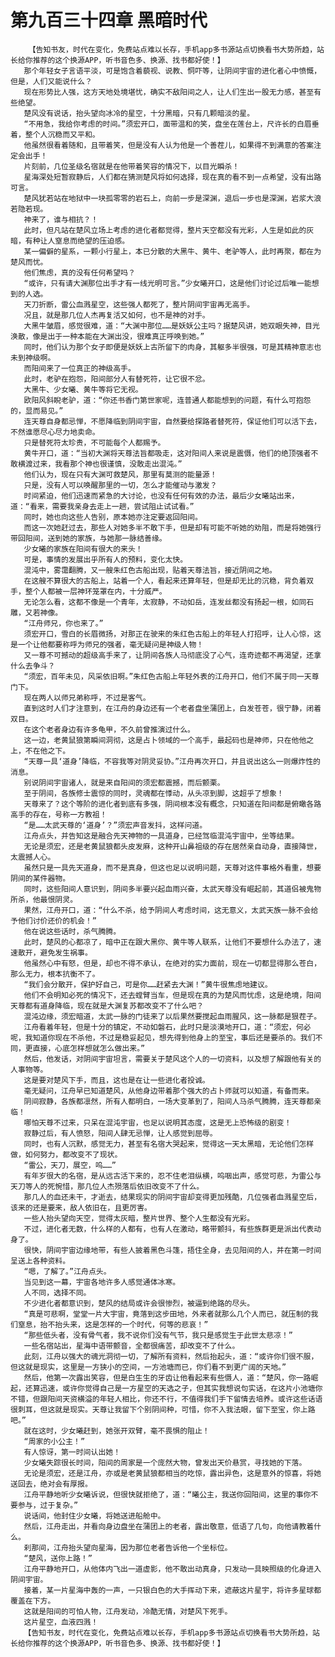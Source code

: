 # 第九百三十四章 黑暗时代
        【告知书友，时代在变化，免费站点难以长存，手机app多书源站点切换看书大势所趋，站长给你推荐的这个换源APP，听书音色多、换源、找书都好使！】
       那个年轻女子言语平淡，可是饱含着藐视、说教、恫吓等，让阴间宇宙的进化者心中愤慨，但是，人们又能说什么？
       现在形势比人强，这方天地处境堪忧，确实不敌阳间之人，让人们生出一股无力感，甚至有些绝望。
       楚风没有说话，抬头望向冰冷的星空，十分黑暗，只有几颗暗淡的星。
       “不用急，我给你考虑的时间。”须宏开口，面带温和的笑，盘坐在莲台上，尺许长的白眉垂着，整个人沉稳而又平和。
       他虽然很看着随和，且带着笑，但是没有人认为他是一个善茬儿，如果得不到满意的答案注定会出手！
       片刻前，几位圣级名宿就是在他带着笑容的情况下，以目光瞬杀！
       星海深处短暂寂静后，人们都在猜测楚风将如何选择，现在真的看不到一点希望，没有出路可言。
       楚风犹若站在地狱中一块孤零零的岩石上，向前一步是深渊，退后一步也是深渊，岩浆大浪若隐若现。
       神来了，谁与相抗？！
       此时，但凡站在楚风立场上考虑的进化者都觉得，整片天空都没有光彩，人生是如此的灰暗，有种让人窒息而绝望的压迫感。
       某一偏僻的星系，一颗小行星上，本已分散的大黑牛、黄牛、老驴等人，此时再聚，都在为楚风而忧。
       他们焦虑，真的没有任何希望吗？
       “或许，只有请大渊那位出手才有一线光明可言。”少女曦开口，这是他们讨论过后唯一能想到的人选。
       天刀折断，雷公血溅星空，这些强人都死了，整片阴间宇宙再无高手。
       况且，就是那几位人杰再复活又如何，也不是神的对手。
       大黑牛皱眉，感觉很难，道：“大渊中那位……是妖妖公主吗？据楚风讲，她双眼失神，目光涣散，像是出于一种本能在大渊出没，很难真正呼唤到她。”
       同时，他们认为那个女子即便是妖妖上古所留下的肉身，其躯多半很强，可是其精神意志也未到神级啊。
       而阳间来了一位真正的神级高手。
       此时，老驴在抱怨，阳间部分人有替死符，让它很不忿。
       大黑牛、少女曦、黄牛等将它无视。
       欧阳风斜睨老驴，道：“你还书香门第世家呢，连普通人都能想到的问题，有什么可抱怨的，显而易见。”
       连天尊自身都忌惮，不愿降临到阴间宇宙，自然要给探路者替死符，保证他们可以活下去，不然谁愿尽心尽力地卖命。
       只是替死符太珍贵，不可能每个人都赐予。
       黄牛开口，道：“当初大渊将天尊法旨都吸走，这对阳间人来说是震慑，他们的绝顶强者不敢横渡过来，我看那个神也很谨慎，没敢走出混沌。”
       他们认为，现在只有大渊可救楚风，那里有莫测的能量源！
       只是，没有人可以唤醒那里的一切，怎么才能催动与激发？
       时间紧迫，他们迅速而紧急的大讨论，也没有任何有效的办法，最后少女曦站出来，道：“看来，需要我亲身去走上一趟，尝试阻止试试看。”
       同时，她也向这些人告别，原本她亦注定要返回阳间。
       而这一次她赶过去，那些人对她多半不敢下手，但是却有可能不听她的劝阻，而是将她强行带回阳间，送到她的家族，与她那一脉结善缘。
       少女曦的家族在阳间有很大的来头！
       可是，事情的发展出乎所有人的预料，变化太快。
       混沌中，雾霭翻腾，又一艘朱红色古船出现，贴着天尊法旨，接近阴间之地。
       在这艘不算很大的古船上，站着一个人，看起来还算年轻，但是却无比的沉稳，背负着双手，整个人都被一层神环笼罩在内，十分威严。
       无论怎么看，这都不像是一个青年，太寂静，不动如岳，连发丝都没有扬起一根，如同石雕，又若神像。
       “江舟师兄，你也来了。”
       须宏开口，雪白的长眉微扬，对那正在驶来的朱红色古船上的年轻人打招呼，让人心惊，这是一个让他都要称呼为师兄的强者，毫无疑问是神级人物！
       又一尊不可撼动的超级高手来了，让阴间各族人马彻底没了心气，连奇迹都不再渴望，还拿什么去争斗？
       “须宏，百年未见，风采依旧啊。”朱红色古船上年轻外表的江舟开口，他们不属于同一天尊门下。
       现在两人以师兄弟称呼，不过是客气。
       直到这时人们才注意到，在江舟的身边还有一个老者盘坐蒲团上，白发苍苍，很宁静，闭着双目。
       在这个老者身边有许多龟甲，不久前曾推演过什么。
       这一边，老黄鼠狼第瞬间洞彻，这是占卜领域的一个高手，最起码也是神师，只在他他之上，不在他之下。
       “天尊一具‘道身’降临，不容我等对阴灵妥协。”江舟再次开口，并且说出这么一则爆炸性的消息。
       别说阴间宇宙诸人，就是来自阳间的须宏都震撼，而后颤栗。
       至于阴间，各族修士震惊的同时，灵魂都在悸动，从头凉到脚，这超乎了想象！
       天尊来了？这个等阶的进化者到底有多强，阴间根本没有概念，只知道在阳间都是俯瞰各路高手的存在，号称一方教祖！
       “是……太武天尊的‘道身’？”须宏声音发抖，这样问道。
       江舟点头，并告知这是融合先天神物的一具道身，已经驾临混沌宇宙中，坐等结果。
       无论是须宏，还是老黄鼠狼都头皮发麻，这种开山鼻祖级的存在居然亲自动身，直接降世，太震撼人心。
       虽然只是一具先天道身，而不是真身，但这也足以说明问题，天尊对这件事格外看重，想要阴间的某件器物。
       同时，这些阳间人意识到，阴间多半要兴起血雨兴奋，太武天尊没有崛起前，其道侣被鬼物所杀，他最恨阴灵。
       果然，江舟开口，道：“什么不杀，给予阴间人考虑时间，这无意义，太武天族一脉不会给予他们讨价还价的机会！”
       他在说这些话时，杀气腾腾。
       此时，楚风的心都凉了，暗中正在跟大黑你、黄牛等人联系，让他们不要想什么办法了，速速散开，避免发生祸事。
       他虽然心中有怒，但是，却也不得不承认，在绝对的实力面前，现在一切都显得那么苍白，那么无力，根本抗衡不了。
       “我们会分散开，保护好自己，可是你……赶紧去大渊！”黄牛很焦虑地建议。
       他们不会明知必死的情况下，还去螳臂当车，但是现在真的为楚风而忧虑，这是绝境，阳间天尊都有道身降临，现在就是大渊复苏都改变不了什么吧？
       混沌边缘，须宏暗道，太武一脉的门徒来了以后果然要搅起血雨腥风，这一脉都是狠茬子。
       江舟看着年轻，但是十分的镇定，不动如磐石，此时只是淡漠地开口，道：“须宏，何必呢，我知道你现在不杀他，不过是稳妥起见，想先得到他身上的至宝，事后还是要杀的。我们不同，更直接，心底怎样想就怎么做出来。”
       然后，他发话，对阴间宇宙坦言，需要关于楚风这个人的一切资料，以及想了解跟他有关的人事物等。
       这是要对楚风下手，而且，这也是在让一些进化者投诚。
       毫无疑问，江舟早已知道楚风，从他身边带着那个强大的占卜师就可以知道，有备而来。
       阴间寂静，各族都凛然，所有人都明白，一场大变革到了，阳间人马杀气腾腾，连天尊都亲临！
       哪怕天尊不过来，只呆在混沌宇宙，也足以说明其态度，这是无上恐怖级的剧变！
       寂静过后，有人愤怒，阳间人肆无忌惮，让人感觉到屈辱。
       同时，也有人沉默，感觉无力，甚至有名宿大哭起来，觉得这一天太黑暗，无论他们怎样做，如何努力，都改变不了现状。
       “雷公，天刀，展空，呜……”
       有年岁很大的名宿，是从远古活下来的，忍不住老泪纵横，呜咽出声，感觉可悲，为雷公与天刀等人的死惋惜，那几位人杰殒落后依旧改变不了什么。
       那几人的血还未干，才逝去，结果现实的阴间宇宙却变得更加残酷，几位强者血溅星空后，该来的还是要来，敌人依旧在，且更厉害。
       一些人抬头望向天空，觉得太灰暗，整片世界、整个人生都没有光彩。
       不过，进化者无数，什么样的人都有，也有人在激动，略带颤抖，有些族群更是派出代表动身了。
       很快，阴间宇宙边缘地带，有些人披着黑色斗篷，捂住全身，去见阳间的人，并在第一时间呈送上各种资料。
       “嗯，了解了。”江舟点头。
       当见到这一幕，宇宙各地许多人感觉通体冰寒。
       人不同，选择不同。
       不少进化者都意识到，楚风的结局或许会很惨烈，被逼到绝路的尽头。
       “真是可悲啊，堂堂一片大宇宙，竟落到这步田地，外来者就那么几个人而已，就压制的我们窒息，抬不抬头来，这是怎样的一个时代，何等的悲哀！”
       “那些低头者，没有骨气者，我不说你们没有气节，我只是感觉生于此世太悲凉！”
       一些名宿站出，星海中语带颤音，全都很痛苦，却改变不了什么。
       此刻，江舟以强大的魂光洞彻一切，了解所有资料，然后抬起头，道：“或许你们很不服，但这就是现实，这里是一方狭小的空间，一方池塘而已，你们看不到更广阔的天地。”
       然后，他第一次露出笑容，但是白生生的牙齿让他看起来有些慑人，道：“楚风，你一路崛起，还算迅速，或许你觉得自己是一方星空的天选之子，但其实我想说句实话，在这片小池塘你不错，但跟阳间天资横溢的年轻人相比，你还不行，不值得我们手下留情去培养。或许这些话语很刺耳，但这就是现实。天尊让我留下个别阴间种，可惜，你不入我法眼，留下至宝，你上路吧。”
       就在这时，少女曦赶到，她张开双臂，毫不畏惧的阻止！
       “周家的小公主！”
       有人惊讶，第一时间认出她！
       少女曦失踪很长时间，阳间的周家是一个庞然大物，曾发出天价悬赏，寻找她的下落。
       无论是须宏，还是江舟，亦或是老黄鼠狼都相当的吃惊，露出异色，这是意外的惊喜，将她送回去，绝对会有厚报。
       江舟平静地听少女曦诉说，但很快就拒绝了，道：“曦公主，我送你回阳间，这里的事你不要参与，过于复杂。”
       说话间，他封住少女曦，将她送进船舱中。
       然后，江舟走出，并看向身边盘坐在蒲团上的老者，露出敬意，低语了几句，向他请教着什么。
       刹那间，江舟抬头望向星海，因为那位老者告诉他一个坐标位。
       “楚风，送你上路！”
       江舟平静地开口，从他体内飞出一道虚影，他不敢出动真身，只发动一具映照级的化身进入阴间宇宙。
       接着，某一片星海中轰的一声，一只银白色的大手挥动下来，遮蔽这片星宇，将许多星球都覆盖在下方。
       这就是阳间的可怕人物，江舟发动，冷酷无情，对楚风下死手。
       这片星空，血液四溅！
       【告知书友，时代在变化，免费站点难以长存，手机app多书源站点切换看书大势所趋，站长给你推荐的这个换源APP，听书音色多、换源、找书都好使！】